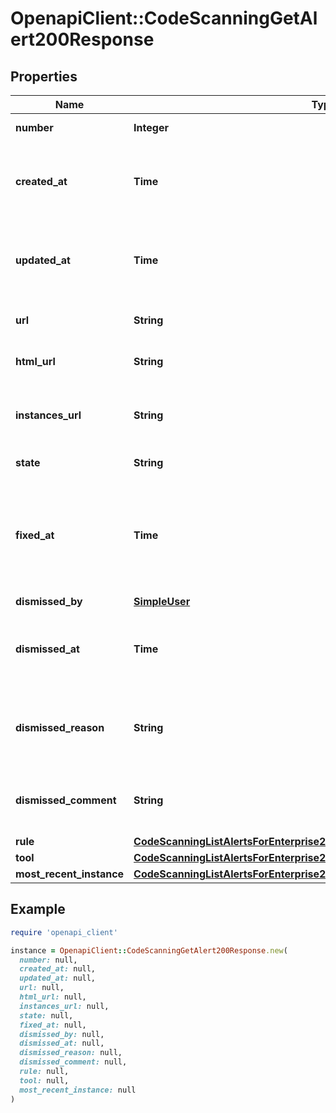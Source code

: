# OpenapiClient::CodeScanningGetAlert200Response

## Properties

| Name | Type | Description | Notes |
| ---- | ---- | ----------- | ----- |
| **number** | **Integer** | The security alert number. | [readonly] |
| **created_at** | **Time** | The time that the alert was created in ISO 8601 format: &#x60;YYYY-MM-DDTHH:MM:SSZ&#x60;. | [readonly] |
| **updated_at** | **Time** | The time that the alert was last updated in ISO 8601 format: &#x60;YYYY-MM-DDTHH:MM:SSZ&#x60;. | [optional][readonly] |
| **url** | **String** | The REST API URL of the alert resource. | [readonly] |
| **html_url** | **String** | The GitHub URL of the alert resource. | [readonly] |
| **instances_url** | **String** | The REST API URL for fetching the list of instances for an alert. | [readonly] |
| **state** | **String** | State of a code scanning alert. |  |
| **fixed_at** | **Time** | The time that the alert was no longer detected and was considered fixed in ISO 8601 format: &#x60;YYYY-MM-DDTHH:MM:SSZ&#x60;. | [optional][readonly] |
| **dismissed_by** | [**SimpleUser**](SimpleUser.md) |  |  |
| **dismissed_at** | **Time** | The time that the alert was dismissed in ISO 8601 format: &#x60;YYYY-MM-DDTHH:MM:SSZ&#x60;. | [readonly] |
| **dismissed_reason** | **String** | **Required when the state is dismissed.** The reason for dismissing or closing the alert. |  |
| **dismissed_comment** | **String** | The dismissal comment associated with the dismissal of the alert. | [optional] |
| **rule** | [**CodeScanningListAlertsForEnterprise200ResponseInnerRule**](CodeScanningListAlertsForEnterprise200ResponseInnerRule.md) |  |  |
| **tool** | [**CodeScanningListAlertsForEnterprise200ResponseInnerTool**](CodeScanningListAlertsForEnterprise200ResponseInnerTool.md) |  |  |
| **most_recent_instance** | [**CodeScanningListAlertsForEnterprise200ResponseInnerMostRecentInstance**](CodeScanningListAlertsForEnterprise200ResponseInnerMostRecentInstance.md) |  |  |

## Example

```ruby
require 'openapi_client'

instance = OpenapiClient::CodeScanningGetAlert200Response.new(
  number: null,
  created_at: null,
  updated_at: null,
  url: null,
  html_url: null,
  instances_url: null,
  state: null,
  fixed_at: null,
  dismissed_by: null,
  dismissed_at: null,
  dismissed_reason: null,
  dismissed_comment: null,
  rule: null,
  tool: null,
  most_recent_instance: null
)
```

